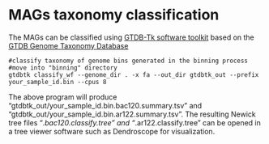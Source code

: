 # MAGs taxonomy classification
The MAGs can be classified using [GTDB-Tk software toolkit](https://github.com/Ecogenomics/GTDBTk) based on the [GTDB Genome Taxonomy Database](https://gtdb.ecogenomic.org/) 


```
#classify taxonomy of genome bins generated in the binning process
#move into "binning" directory
gtdbtk classify_wf --genome_dir . -x fa --out_dir gtdbtk_out --prefix your_sample_id.bin --cpus 8
```
The above program will produce “gtdbtk_out/your_sample_id.bin.bac120.summary.tsv” and “gtdbtk_out/your_sample_id.bin.ar122.summary.tsv”. The resulting Newick tree files “*.bac120.classify.tree” and “*.ar122.classify.tree” can be opened in a tree viewer software such as Dendroscope for visualization.
